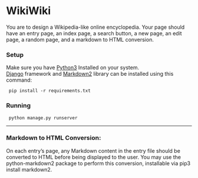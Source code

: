 # WikiWiki
You are to design a Wikipedia-like online encyclopedia. Your page should have an entry page, an index page, a search button, a new page, an edit page, a random page, and a markdown to HTML conversion.



### Setup
Make sure you have [Python3](https://https://www.python.org/) Installed on your system. \
[Django](https://www.djangoproject.com) framework
and [Markdown2](https://pypi.org/project/markdown2/) library can be installed using this command: 

     pip install -r requirements.txt

### Running
     python manage.py runserver

___

### Markdown to HTML Conversion:
On each entry’s page, any Markdown content in the entry file should be converted to HTML before being displayed to the user. You may use the python-markdown2 package to perform this conversion, installable via pip3 install markdown2.

